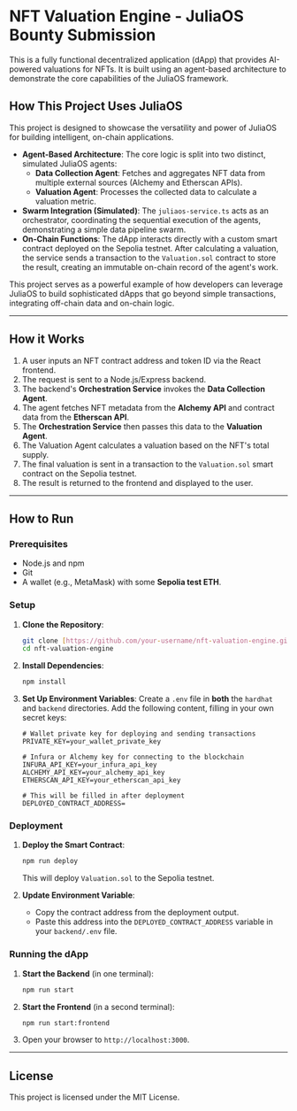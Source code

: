 # NFT Valuation Engine - JuliaOS Bounty Submission

This is a fully functional decentralized application (dApp) that provides AI-powered valuations for NFTs. It is built using an agent-based architecture to demonstrate the core capabilities of the JuliaOS framework.

## How This Project Uses JuliaOS

This project is designed to showcase the versatility and power of JuliaOS for building intelligent, on-chain applications.

* **Agent-Based Architecture**: The core logic is split into two distinct, simulated JuliaOS agents:
    * **Data Collection Agent**: Fetches and aggregates NFT data from multiple external sources (Alchemy and Etherscan APIs).
    * **Valuation Agent**: Processes the collected data to calculate a valuation metric.
* **Swarm Integration (Simulated)**: The `juliaos-service.ts` acts as an orchestrator, coordinating the sequential execution of the agents, demonstrating a simple data pipeline swarm.
* **On-Chain Functions**: The dApp interacts directly with a custom smart contract deployed on the Sepolia testnet. After calculating a valuation, the service sends a transaction to the `Valuation.sol` contract to store the result, creating an immutable on-chain record of the agent's work.

This project serves as a powerful example of how developers can leverage JuliaOS to build sophisticated dApps that go beyond simple transactions, integrating off-chain data and on-chain logic.

---

## How it Works

1.  A user inputs an NFT contract address and token ID via the React frontend.
2.  The request is sent to a Node.js/Express backend.
3.  The backend's **Orchestration Service** invokes the **Data Collection Agent**.
4.  The agent fetches NFT metadata from the **Alchemy API** and contract data from the **Etherscan API**.
5.  The **Orchestration Service** then passes this data to the **Valuation Agent**.
6.  The Valuation Agent calculates a valuation based on the NFT's total supply.
7.  The final valuation is sent in a transaction to the `Valuation.sol` smart contract on the Sepolia testnet.
8.  The result is returned to the frontend and displayed to the user.

---

## How to Run

### Prerequisites

* Node.js and npm
* Git
* A wallet (e.g., MetaMask) with some **Sepolia test ETH**.

### Setup

1.  **Clone the Repository**:
    ```bash
    git clone [https://github.com/your-username/nft-valuation-engine.git](https://github.com/your-username/nft-valuation-engine.git)
    cd nft-valuation-engine
    ```

2.  **Install Dependencies**:
    ```bash
    npm install
    ```

3.  **Set Up Environment Variables**:
    Create a `.env` file in **both** the `hardhat` and `backend` directories. Add the following content, filling in your own secret keys:
    ```env
    # Wallet private key for deploying and sending transactions
    PRIVATE_KEY=your_wallet_private_key

    # Infura or Alchemy key for connecting to the blockchain
    INFURA_API_KEY=your_infura_api_key
    ALCHEMY_API_KEY=your_alchemy_api_key
    ETHERSCAN_API_KEY=your_etherscan_api_key

    # This will be filled in after deployment
    DEPLOYED_CONTRACT_ADDRESS=
    ```

### Deployment

1.  **Deploy the Smart Contract**:
    ```bash
    npm run deploy
    ```
    This will deploy `Valuation.sol` to the Sepolia testnet.

2.  **Update Environment Variable**:
    * Copy the contract address from the deployment output.
    * Paste this address into the `DEPLOYED_CONTRACT_ADDRESS` variable in your `backend/.env` file.

### Running the dApp

1.  **Start the Backend** (in one terminal):
    ```bash
    npm run start
    ```

2.  **Start the Frontend** (in a second terminal):
    ```bash
    npm run start:frontend
    ```

3.  Open your browser to `http://localhost:3000`.

---

## License

This project is licensed under the MIT License.
